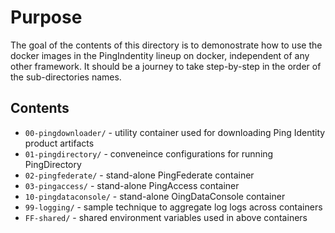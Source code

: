 # Purpose
The goal of the contents of this directory is to demonostrate how to use the docker images in the PingIndentity lineup on docker, independent of any other framework. It should be a journey to take step-by-step in the order of the sub-directories names.

## Contents

* `00-pingdownloader/` - utility container used for downloading Ping Identity product artifacts
* `01-pingdirectory/` - conveneince configurations for running PingDirectory
* `02-pingfederate/` - stand-alone PingFederate container
* `03-pingaccess/` - stand-alone PingAccess container
* `10-pingdataconsole/` - stand-alone OingDataConsole container
* `99-logging/` - sample technique to aggregate log logs across containers
* `FF-shared/` - shared environment variables used in above containers

